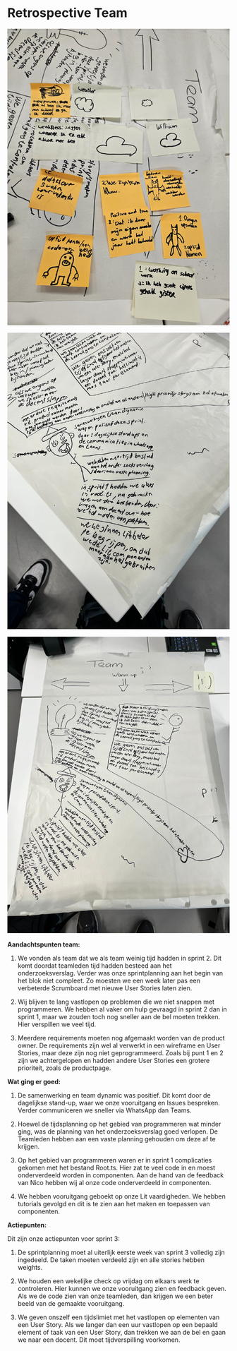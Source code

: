 # Retrospective Team

![alt text](20240524_121124.jpg)

![alt text](IMG-20240524-WA0005.jpg)

![alt text](IMG-20240524-WA0006.jpg)

**Aandachtspunten team:**

1. We vonden als team dat we als team weinig tijd hadden in sprint 2. Dit komt doordat teamleden tijd hadden besteed aan het onderzoeksverslag. Verder was onze sprintplanning aan het begin van het blok niet compleet. Zo moesten we een week later pas een verbeterde Scrumboard met nieuwe User Stories laten zien.

2. Wij blijven te lang vastlopen op problemen die we niet snappen met programmeren. We hebben al vaker om hulp gevraagd in sprint 2 dan in sprint 1, maar we zouden toch nog sneller aan de bel moeten trekken. Hier verspillen we veel tijd.

3. Meerdere requirements moeten nog afgemaakt worden van de product owner. De requirements zijn wel al verwerkt in een wireframe en User Stories, maar deze zijn nog niet geprogrammeerd. Zoals bij punt 1 en 2 zijn we achtergelopen en hadden andere User Stories een grotere prioriteit, zoals de productpage.


**Wat ging er goed:**

1. De samenwerking en team dynamic was positief. Dit komt door de dagelijkse stand-up, waar we onze vooruitgang en Issues bespreken. Verder communiceren we sneller via WhatsApp dan Teams.

2. Hoewel de tijdsplanning op het gebied van programmeren wat minder ging, was de planning van het onderzoeksverslag goed verlopen. De Teamleden hebben aan een vaste planning gehouden om deze af te krijgen.

3. Op het gebied van programmeren waren er in sprint 1 complicaties gekomen met het bestand Root.ts. Hier zat te veel code in en moest onderverdeeld worden in componenten. Aan de hand van de feedback van Nico hebben wij al onze code onderverdeeld in componenten.

4. We hebben vooruitgang geboekt op onze Lit vaardigheden. We hebben tutorials gevolgd en dit is te zien aan het maken en toepassen van componenten.


**Actiepunten:**

Dit zijn onze actiepunten voor sprint 3:

1. De sprintplanning moet al uiterlijk eerste week van sprint 3 volledig zijn ingedeeld. De taken moeten verdeeld zijn en alle stories hebben weights. 

2. We houden een wekelijke check op vrijdag om elkaars werk te controleren. Hier kunnen we onze vooruitgang zien en feedback geven. Als we de code zien van onze teamleden, dan krijgen we een beter beeld van de gemaakte vooruitgang.

3. We geven onszelf een tijdslimiet met het vastlopen op elementen van een User Story. Als we langer dan een uur vastlopen op een bepaald element of taak van een User Story, dan trekken we aan de bel en gaan we naar een docent. Dit moet tijdverspilling voorkomen.



